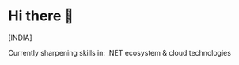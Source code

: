 # Hi there 👋
[INDIA]

Currently sharpening skills in: .NET ecosystem & cloud technologies
                          
